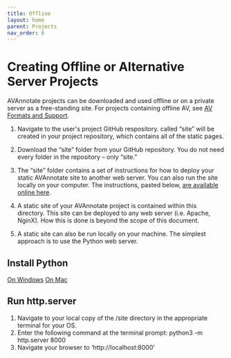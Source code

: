 ```yaml
---
title: Offline
layout: home
parent: Projects
nav_order: 6
---
```

# Creating Offline or Alternative Server Projects
AVAnnotate projects can be downloaded and used offline or on a private server as a free-standing site. For projects containing offline AV, see [AV Formats and Support](https://avannotate.github.io/documentation/pages/av/).

1. Navigate to the user's project GitHub respository. called “site” will be created in your project repository, which contains all of the static pages. 

3. Download the “site” folder from your GitHub repository. You do not need every folder in the repository – only “site.”

3. The “site” folder contains a set of instructions for how to deploy your static AVAnnotate site to another web server. You can also run the site locally on your computer. The instructions, pasted below, [are available online here](https://github.com/AVAnnotate/project-client/blob/develop/static-site-readme.md).

4. A static site of your AVAnnotate project is contained within this directory. This site can be deployed to any web server (i.e. Apache, NginX). How this is done is beyond the scope of this document.

5. A static site can also be run locally on your machine. The simplest approach is to use the Python web server.

## Install Python
[On Windows](https://builtin.com/software-engineering-perspectives/how-to-install-python-on-windows)
[On Mac](https://builtin.com/software-engineering-perspectives/how-to-install-python-on-windows)

## Run http.server
1. Navigate to your local copy of the /site directory in the appropriate terminal for your OS.
2. Enter the following command at the terminal prompt:
python3 -m http.server 8000
3. Navigate your browser to ‘http://localhost:8000’

  

